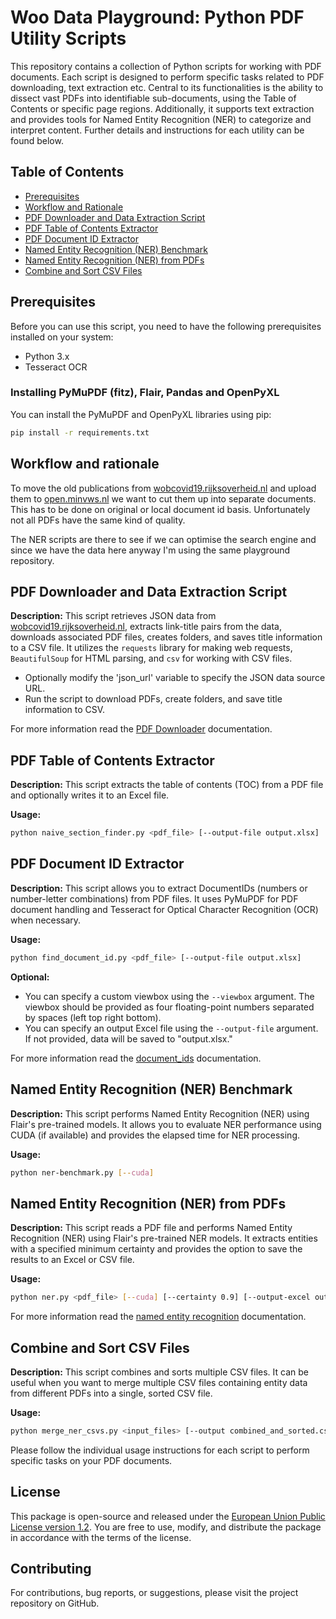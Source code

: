# Woo Data Playground: Python PDF Utility Scripts

This repository contains a collection of Python scripts for working with PDF documents.
Each script is designed to perform specific tasks related to PDF downloading, text extraction etc.
Central to its functionalities is the ability to dissect vast PDFs into identifiable sub-documents, using the Table of Contents or specific page regions.
Additionally, it supports text extraction and provides tools for Named Entity Recognition (NER) to categorize and interpret content.
Further details and instructions for each utility can be found below.

## Table of Contents

- [Prerequisites](#prerequisites)
- [Workflow and Rationale](#workflow-and-rationale)
- [PDF Downloader and Data Extraction Script](#pdf-downloader-and-data-extraction-script)
- [PDF Table of Contents Extractor](#pdf-table-of-contents-extractor)
- [PDF Document ID Extractor](#pdf-document-id-extractor)
- [Named Entity Recognition (NER) Benchmark](#named-entity-recognition-ner-benchmark)
- [Named Entity Recognition (NER) from PDFs](#named-entity-recognition-ner-from-pdfs)
- [Combine and Sort CSV Files](#combine-and-sort-csv-files)

## Prerequisites

Before you can use this script, you need to have the following prerequisites installed on your system:

- Python 3.x
- Tesseract OCR

### Installing PyMuPDF (fitz), Flair, Pandas and OpenPyXL

You can install the PyMuPDF and OpenPyXL libraries using pip:

```bash
pip install -r requirements.txt
```

## Workflow and rationale

To move the old publications from [wobcovid19.rijksoverheid.nl](https://wobcovid19.rijksoverheid.nl/) and upload them to [open.minvws.nl](https://open.minvws.nl/) we want to cut them up into separate documents.
This has to be done on original or local document id basis. Unfortunately not all PDFs have the same kind of quality.

The NER scripts are there to see if we can optimise the search engine and since we have the data here anyway I'm using the same playground repository.

## PDF Downloader and Data Extraction Script

**Description:**
This script retrieves JSON data from [wobcovid19.rijksoverheid.nl](https://wobcovid19.rijksoverheid.nl/), extracts link-title pairs from the data, downloads associated PDF files, creates folders, and saves title information to a CSV file.
It utilizes the `requests` library for making web requests, `BeautifulSoup` for HTML parsing, and `csv` for working with CSV files.

- Optionally modify the 'json_url' variable to specify the JSON data source URL.
- Run the script to download PDFs, create folders, and save title information to CSV.

For more information read the [PDF Downloader](download_pdfs.md) documentation.

## PDF Table of Contents Extractor

**Description:**
This script extracts the table of contents (TOC) from a PDF file and optionally writes it to an Excel file.

**Usage:**

```bash
python naive_section_finder.py <pdf_file> [--output-file output.xlsx]
```

## PDF Document ID Extractor

**Description:**
This script allows you to extract DocumentIDs (numbers or number-letter combinations) from PDF files.
It uses PyMuPDF for PDF document handling and Tesseract for Optical Character Recognition (OCR) when necessary.

**Usage:**

```bash
python find_document_id.py <pdf_file> [--output-file output.xlsx]
```

**Optional:**

- You can specify a custom viewbox using the `--viewbox` argument. The viewbox should be provided as four floating-point numbers separated by spaces (left top right bottom).
- You can specify an output Excel file using the `--output-file` argument. If not provided, data will be saved to "output.xlsx."

For more information read the [document_ids](document_ids.md) documentation.

## Named Entity Recognition (NER) Benchmark

**Description:**
This script performs Named Entity Recognition (NER) using Flair's pre-trained models.
It allows you to evaluate NER performance using CUDA (if available) and provides the elapsed time for NER processing.

**Usage:**

```bash
python ner-benchmark.py [--cuda]
```

## Named Entity Recognition (NER) from PDFs

**Description:**
This script reads a PDF file and performs Named Entity Recognition (NER) using Flair's pre-trained NER models.
It extracts entities with a specified minimum certainty and provides the option to save the results to an Excel or CSV file.

**Usage:**

```bash
python ner.py <pdf_file> [--cuda] [--certainty 0.9] [--output-excel output.xlsx] [--output-csv output.csv]
```

For more information read the [named entity recognition](named_entity_recognition.md) documentation.

## Combine and Sort CSV Files

**Description:**
This script combines and sorts multiple CSV files.
It can be useful when you want to merge multiple CSV files containing entity data from different PDFs into a single, sorted CSV file.

**Usage:**

```bash
python merge_ner_csvs.py <input_files> [--output combined_and_sorted.csv]
```

Please follow the individual usage instructions for each script to perform specific tasks on your PDF documents.

## License

This package is open-source and released under the [European Union Public License version 1.2](https://joinup.ec.europa.eu/collection/eupl/eupl-text-eupl-12).
You are free to use, modify, and distribute the package in accordance with the terms of the license.

## Contributing

For contributions, bug reports, or suggestions, please visit the project repository on GitHub.

